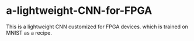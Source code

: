 # a-lightweight-CNN-for-FPGA
This is a lightweight CNN customized for FPGA devices. which is trained on MNIST as a recipe.
